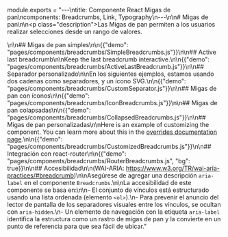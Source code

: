 module.exports = "---\ntitle: Componente React Migas de pan\ncomponents: Breadcrumbs, Link, Typography\n---\n\n# Migas de pan\n\n<p class=\"description\">Las Migas de pan permiten a los usuarios realizar selecciones desde un rango de valores.</p>\n\n## Migas de pan simples\n\n{{\"demo\": \"pages/components/breadcrumbs/SimpleBreadcrumbs.js\"}}\n\n## Active last breadcrumb\n\nKeep the last breadcrumb interactive.\n\n{{\"demo\": \"pages/components/breadcrumbs/ActiveLastBreadcrumb.js\"}}\n\n## Separador personalizado\n\nEn los siguientes ejemplos, estamos usando dos cadenas como separadores, y un ícono SVG.\n\n{{\"demo\": \"pages/components/breadcrumbs/CustomSeparator.js\"}}\n\n## Migas de pan con íconos\n\n{{\"demo\": \"pages/components/breadcrumbs/IconBreadcrumbs.js\"}}\n\n## Migas de pan colapsadas\n\n{{\"demo\": \"pages/components/breadcrumbs/CollapsedBreadcrumbs.js\"}}\n\n## Migas de pan personalizadas\n\nHere is an example of customizing the component. You can learn more about this in the [overrides documentation page](/customization/components/).\n\n{{\"demo\": \"pages/components/breadcrumbs/CustomizedBreadcrumbs.js\"}}\n\n## Integración con react-router\n\n{{\"demo\": \"pages/components/breadcrumbs/RouterBreadcrumbs.js\", \"bg\": true}}\n\n## Accesibilidad\n\n(WAI-ARIA: https://www.w3.org/TR/wai-aria-practices/#breadcrumb)\n\nAsegúrese de agregar una descripción `aria-label` en el componente `Breadcrumbs`.\n\nLa accesibilidad de este componente se basa en:\n\n- El conjunto de vínculos está estructurado usando una lista ordenada (elemento `<ol>`).\n- Para prevenir el anuncio del lector de pantalla de los separadores visuales entre los vínculos, se ocultan con `aria-hidden`.\n- Un elemento de navegación con la etiqueta `aria-label` identifica la estructura como un rastro de migas de pan y la convierte en un punto de referencia para que sea fácil de ubicar."